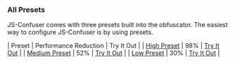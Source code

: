 ### All Presets

JS-Confuser comes with three presets built into the obfuscator. The easiest way to configure JS-Confuser is by using presets.

| Preset | Performance Reduction | Try It Out |
| [High Preset](/docs/presets/high) | 98% | [Try It Out](/editor?preset=high) |
| [Medium Preset](/doc/presets/medium) | 52% | [Try It Out](/editor?preset=medium) |
| [Low Preset](/docs/presets/low) | 30% | [Try It Out](/editor?preset=low) |
